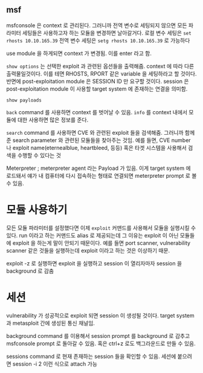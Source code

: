 



## msf

msfconsole 은 context 로 관리된다. 
그러니까 전역 변수로 세팅되지 않으면 모든 파라미터 세팅들은 사용하고자 하는 모듈을 변경하면 날아갈거다.
로컬 변수 세팅은 
`set rhosts 10.10.165.39`
전역 변수 세팅은 
`setg rhosts 10.10.165.39`
로 가능하다

use module
을 하게되면 context 가 변경됨. 이를 enter 라고 함. 

`show options`
는 선택한 exploit 과 관련된 옵션들을 출력해줌. 
context 에 따라 다른 출력물일것이다. 이를 테면 RHOSTS, RPORT 같은 variable 을 세팅하라고 할 것이다. 
반면에 post-exploitation module 은 SESSION ID 만 요구할 것이다. 
session 은 post-exploitation module 이 사용할 target system 에 존재하는 연결을 의미함. 

`show payloads`

`back` command 를 사용하면 context 를 벗어날 수 있음. 
`info` 를 context 내에서 모듈에 대한 사용하면 많은 정보를 준다.

`search` command 를 사용하면 CVE 와 관련된 exploit 들을 검색해줌. 
그러니까 함께 준 search parameter 와 관련된 모듈들을 찾아주는 것임. 
예를 들면, CVE number 나 exploit name(eternealblue, heartbleed, 등등) 혹은 타겟 시스템을 사용해서 검색을 수행할 수 있다는 것 

Meterpreter ; 
meterpreter agent 라는 Payload 가 있음. 이게 target system 에 로드돼서 얘가 내 컴퓨터에 다시 접속하는 형태로 연결되면 meterpreter prompt 로 볼 수 있음. 

# 모듈 사용하기

모든 모듈 파라미터를 설정했다면 이제 `exploit` 커맨드를 사용해서 모듈을 실행시킬 수 있다. 
run 이라고 하는 커맨드도 alias 로 제공되는데 그 이유는 exploit 이 아닌 모듈들에 exploit 을 하는게 말이 안되기 때문이다. 
예를 들면 port scanner, vulnerability scanner 같은 것들을 실행하는데 exploit 이라고 하는 것은 이상하기 때문. 

exploit -z 로 실행하면 exploit 을 실행하고 session 이 열리자마자 session 을 background 로 감춤


# 세션

vulnerability 가 성공적으로 exploit 되면 session 이 생성될 것이다. target system 과 metasploit 간에 생성된 통신 채널임. 

background command 를 이용해서 session prompt 를 background 로 감추고 msfconsole prompt 로 돌아갈 수 있음. 
혹은 ctrl+z 로도 백그라운드로 만들 수 있음. 


sessions command 로 현재 존재하는 session 들을 확인할 수 있음. 
세션에 붙으려면 session -i 2 이런 식으로 attach 가능
